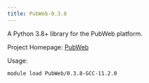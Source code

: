 ```yaml
---
title: PubWeb-0.3.8
---
```

A Python 3.8+ library for the PubWeb platform.

Project Homepage: [PubWeb](https://github.com/FredHutch/PubWeb-client)

Usage:
```
module load PubWeb/0.3.8-GCC-11.2.0
```
